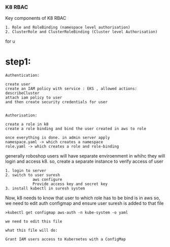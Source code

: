 ### K8 RBAC

Key components of K8 RBAC

    1. Role and RoleBinding (namespace level authorisation)
    2. ClusterRole and ClusterRoleBinding (Cluster level Authorisation)

for u

# step1:
    Authentication:

    create user 
    create an IAM policy with service : EKS , allowed actions: describeCluster
    attach iam policy to user
    and then create security credentials for user


    Authorisation:

    create a role in k8 
    create a role binding and bind the user created in aws to role

    once everything is done. in admin server apply 
    namespace.yaml -> which creates a namespace
    role.yaml -> which creates a role and role-binding

generally roboshop users will have separate enviroenment in whihc they will login and access k8.
so, create a separate instance to verify access of user

    1. login to server
    2. switch to user suresh
                aws configure
                Provide access key and secret key
    3. install kubectl in suresh system



Now, k8 needs to know that user to which role has to be bind is in aws
so, we need to edit auth configmap and ensure user suresh is added to that file

    >kubectl get configmap aws-auth -n kube-system -o yaml

    we need to edit this file 
    
    what this file will do:

    Grant IAM users access to Kubernetes with a ConfigMap


